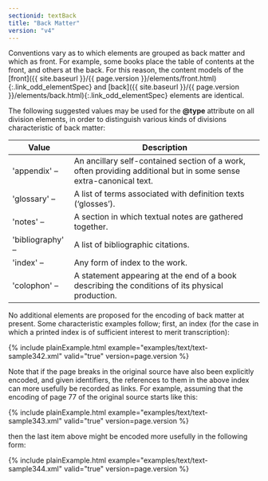 ```yaml
---
sectionid: textBack
title: "Back Matter"
version: "v4"
---
```




Conventions vary as to which elements are grouped as back matter and which as front.
For
example, some books place the table of contents at the front, and others at the back.
For this
reason, the content models of the [front]({{ site.baseurl }}/{{ page.version }}/elements/front.html){:.link_odd_elementSpec} and [back]({{ site.baseurl }}/{{ page.version }}/elements/back.html){:.link_odd_elementSpec}
elements are identical.

The following suggested values may be used for the **@type** attribute on all division
elements, in order to distinguish various kinds of divisions characteristic of back
matter:

<table class="table table-striped table-hover">
   <thead>
      <tr>
         <th>Value</th>
         <th>Description</th>
      </tr>
   </thead>
   <tbody>
      <tr>
         <td>'appendix' – </td>
         <td>An ancillary self-contained section of a work, often providing additional but in some
            sense extra-canonical text.
         </td>
      </tr>
      <tr>
         <td>'glossary' – </td>
         <td>A list of terms associated with definition texts (‘glosses’).</td>
      </tr>
      <tr>
         <td>'notes' – </td>
         <td>A section in which textual notes are gathered together.</td>
      </tr>
      <tr>
         <td>'bibliography' – </td>
         <td>A list of bibliographic citations.</td>
      </tr>
      <tr>
         <td>'index' – </td>
         <td>Any form of index to the work.</td>
      </tr>
      <tr>
         <td>'colophon' – </td>
         <td>A statement appearing at the end of a book describing the conditions of its physical
            production.
         </td>
      </tr>
   </tbody>
</table>
No additional elements are proposed for the encoding of back matter at present. Some
characteristic examples follow; first, an index (for the case in which a printed index
is of
sufficient interest to merit transcription):

{% include plainExample.html example="examples/text/text-sample342.xml" valid="true" version=page.version %}

Note that if the page breaks in the original source have also been explicitly encoded,
and
given identifiers, the references to them in the above index can more usefully be
recorded as
links. For example, assuming that the encoding of page 77 of the original source starts
like
this:

{% include plainExample.html example="examples/text/text-sample343.xml" valid="true" version=page.version %}

then the last item above might be encoded more usefully in the following form:

{% include plainExample.html example="examples/text/text-sample344.xml" valid="true" version=page.version %}


